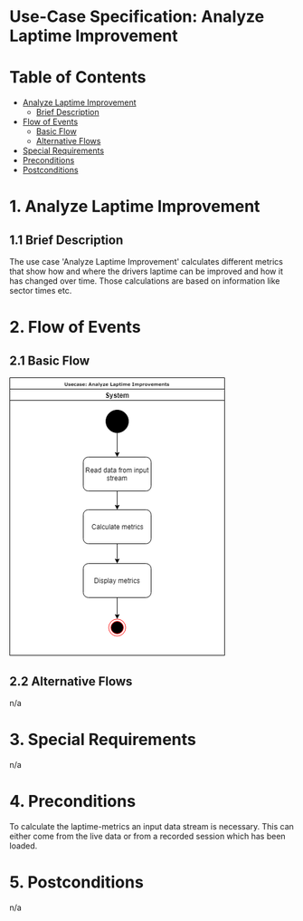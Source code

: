 # Use-Case Specification: Analyze Laptime Improvement

# Table of Contents
- [Analyze Laptime Improvement](#1-analyze-laptime-improvement)
    - [Brief Description](#11-brief-description)
- [Flow of Events](#2-flow-of-events)
    - [Basic Flow](#21-basic-flow)
    - [Alternative Flows](#22-alternative-flows)
- [Special Requirements](#3-special-requirements)
- [Preconditions](#4-preconditions)
- [Postconditions](#5-postconditions)

# 1. Analyze Laptime Improvement
## 1.1 Brief Description
The use case 'Analyze Laptime Improvement' calculates different metrics that show how and where the drivers laptime can be improved and how it has changed over time. Those calculations are based on information like sector times etc.

# 2. Flow of Events
## 2.1 Basic Flow
![Analyze Laptimes UML](UML.png "UML")

## 2.2 Alternative Flows
n/a

# 3. Special Requirements
n/a

# 4. Preconditions
To calculate the laptime-metrics an input data stream is necessary. This can either come from the live data or from a recorded session which has been loaded.

# 5. Postconditions
n/a


